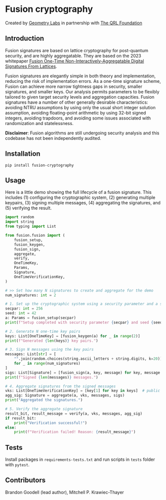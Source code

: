 # Fusion cryptography

Created by [Geometry Labs](https://www.geometrylabs.io) in partnership with [The QRL Foundation](https://qrl.foundation/)

## Introduction 

Fusion signatures are based on lattice cryptography for post-quantum security, and are highly aggregatable. They are based on the 2023 whitepaper [Fusion One-Time Non-Interactively-Aggregatable Digital Signatures From Lattices](https://eprint.iacr.org/2023/303).


Fusion signatures are elegantly simple in both theory and implementation, reducing the risk of implementation errors. As a one-time signature scheme, Fusion can achieve more narrow tightness gaps in security, smaller signatures, and smaller keys. Our analysis permits parameters to be flexibly tailored to given target security levels and aggregation capacities. Fusion signatures have a number of other generally desirable characteristics: avoiding NTRU assumptions by using only the usual short integer solution assumption, avoiding floating-point arithmetic by using 32-bit signed integers, avoiding trapdoors, and avoiding some issues associated with randomization and statelessness.

**Disclaimer**: Fusion algorithms are still undergoing security analysis and this codebase has not been independently audited.

## Installation

`pip install fusion-cryptography`

## Usage

Here is a little demo showing the full lifecycle of a fusion signature. This includes (1) configuring the cryptographic system, (2) generating multiple keypairs, (3) signing multiple messages, (4) aggregating the signatures, and (5) verifying the result.

```python
import random
import string
from typing import List

from fusion.fusion import (
    fusion_setup,
    fusion_keygen,
    fusion_sign,
    aggregate,
    verify,
    OneTimeKey,
    Params,
    Signature,
    OneTimeVerificationKey,
)

# >> Set how many N signatures to create and aggregate for the demo
num_signatures: int = 2

# 1. Set up the cryptographic system using a security parameter and a seed
secpar: int = 256
seed: int = 42
a: Params = fusion_setup(secpar)
print(f"Setup completed with security parameter {secpar} and seed {seed}.")

# 2. Generate N one-time key pairs
keys: List[OneTimeKey] = [fusion_keygen(a) for _ in range(2)]
print(f"Generated {len(keys)} key pairs.")

# 3. Sign N messages using the key pairs
messages: List[str] = [
    "".join(random.choices(string.ascii_letters + string.digits, k=20))
    for _ in range(num_signatures)
]
sigs: List[Signature] = [fusion_sign(a, key, message) for key, message in zip(keys, messages)]
print(f"Signed {len(messages)} messages.")

# 4. Aggregate signatures from the signed messages
vks: List[OneTimeVerificationKey] = [key[1] for key in keys]  # public keys
agg_sig: Signature = aggregate(a, vks, messages, sigs)
print("Aggregated the signatures.")

# 5. Verify the aggregate signature
result_bit, result_message = verify(a, vks, messages, agg_sig)
if result_bit:
    print("Verification successful!")
else:
    print(f"Verification failed! Reason: {result_message}")
```

## Tests

Install packages in `requirements-tests.txt` and run scripts in `tests` folder with `pytest`.

## Contributors

Brandon Goodell (lead author), Mitchell P. Krawiec-Thayer